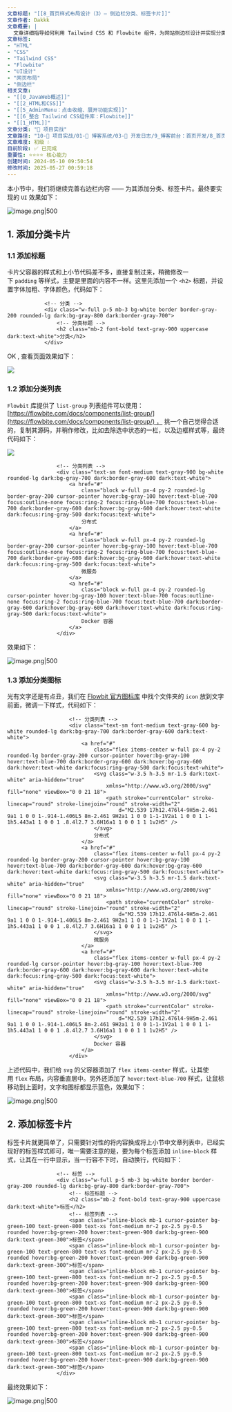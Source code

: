 ```yaml
---
文章标题: "[[8_首页样式布局设计（3）— 侧边栏分类、标签卡片]]" 
文章作者: Dakkk
文章概要: |
  文章详细指导如何利用 Tailwind CSS 和 Flowbite 组件，为网站侧边栏设计并实现分类与标签卡片。内容涵盖添加标题、带图标的分类列表以及自适应标签云样式，以优化首页UI效果。
文章标签:
- "HTML"
- "CSS"
- "Tailwind CSS"
- "Flowbite"
- "UI设计"
- "网页布局"
- "侧边栏"
相关文章:
- "[[0_JavaWeb概述]]"
- "[[2_HTML和CSS]]"
- "[[5_AdminMenu：点击收缩、展开功能实现]]"
- "[[6_整合 Tailwind CSS组件库：Flowbite]]"
- "[[1_HTML]]"
文章分类: "🚀 项目实战"
文章路径: "10-🚀 项目实战/01-📝 博客系统/03-📝 开发日志/9_博客前台：首页开发/8_首页样式布局设计（3）— 侧边栏分类、标签卡片.md"
文章难度: 初级 💧
目前阶段: ✅ 已完成
重要性: ⭐⭐⭐⭐ 核心能力
创建时间: 2024-05-10 09:50:54
修改时间: 2025-05-27 00:59:18
---
```


本小节中，我们将继续完善右边栏内容 —— 为其添加分类、标签卡片。最终要实现的 `UI` 效果如下：

![image.png|500](https://my-obsidian-image.oss-cn-guangzhou.aliyuncs.com/2024/05/df6580ccca0a25b1f27b60912de10b97.png)

## 1. 添加分类卡片

### 1.1 添加标题

卡片父容器的样式和上小节代码差不多，直接复制过来，稍微修改一下 `padding` 等样式，主要是里面的内容不一样。这里先添加一个 `<h2>` 标题，并设置字体加粗、字体颜色，代码如下：

```
            <!-- 分类 -->
            <div class="w-full p-5 mb-3 bg-white border border-gray-200 rounded-lg dark:bg-gray-800 dark:border-gray-700">
                <!-- 分类标题 -->
                <h2 class="mb-2 font-bold text-gray-900 uppercase dark:text-white">分类</h2>
            </div>
```

OK , 查看页面效果如下：

![](https://img.quanxiaoha.com/quanxiaoha/169804565220120)

### 1.2 添加分类列表

`Flowbit` 库提供了 `list-group` 列表组件可以使用：[https://flowbite.com/docs/components/list-group/](https://flowbite.com/docs/components/list-group/) ， 挑一个自己觉得合适的，复制其源码，并稍作修改，比如去除选中状态的一栏，以及边框样式等，最终代码如下：

![](https://img.quanxiaoha.com/quanxiaoha/169804770711937)

```
                <!-- 分类列表 -->
                <div class="text-sm font-medium text-gray-900 bg-white rounded-lg dark:bg-gray-700 dark:border-gray-600 dark:text-white">
                    <a href="#"
                        class="block w-full px-4 py-2 rounded-lg border-gray-200 cursor-pointer hover:bg-gray-100 hover:text-blue-700 focus:outline-none focus:ring-2 focus:ring-blue-700 focus:text-blue-700 dark:border-gray-600 dark:hover:bg-gray-600 dark:hover:text-white dark:focus:ring-gray-500 dark:focus:text-white">
                        分布式
                    </a>
                    <a href="#"
                        class="block w-full px-4 py-2 rounded-lg border-gray-200 cursor-pointer hover:bg-gray-100 hover:text-blue-700 focus:outline-none focus:ring-2 focus:ring-blue-700 focus:text-blue-700 dark:border-gray-600 dark:hover:bg-gray-600 dark:hover:text-white dark:focus:ring-gray-500 dark:focus:text-white">
                        微服务
                    </a>
                    <a href="#"
                        class="block w-full px-4 py-2 rounded-lg cursor-pointer hover:bg-gray-100 hover:text-blue-700 focus:outline-none focus:ring-2 focus:ring-blue-700 focus:text-blue-700 dark:border-gray-600 dark:hover:bg-gray-600 dark:hover:text-white dark:focus:ring-gray-500 dark:focus:text-white">
                        Docker 容器
                    </a>
                </div>
```

效果如下：

![image.png|500](https://my-obsidian-image.oss-cn-guangzhou.aliyuncs.com/2024/05/2e1afb2faea38e04bc623c9459c13593.png)

### 1.3 添加分类图标

光有文字还是有点丑，我们在 [Flowbit 官方图标库](https://flowbite.com/icons/) 中找个文件夹的 `icon` 放到文字前面，微调一下样式，代码如下：

```
                    <!-- 分类列表 -->
                    <div class="text-sm font-medium text-gray-600 bg-white rounded-lg dark:bg-gray-700 dark:border-gray-600 dark:text-white">
                        <a href="#"
                            class="flex items-center w-full px-4 py-2 rounded-lg border-gray-200 cursor-pointer hover:bg-gray-100 hover:text-blue-700 dark:border-gray-600 dark:hover:bg-gray-600 dark:hover:text-white dark:focus:ring-gray-500 dark:focus:text-white">
                            <svg class="w-3.5 h-3.5 mr-1.5 dark:text-white" aria-hidden="true"
                                xmlns="http://www.w3.org/2000/svg" fill="none" viewBox="0 0 21 18">
                                <path stroke="currentColor" stroke-linecap="round" stroke-linejoin="round" stroke-width="2"
                                    d="M2.539 17h12.476l4-9H5m-2.461 9a1 1 0 0 1-.914-1.406L5 8m-2.461 9H2a1 1 0 0 1-1-1V2a1 1 0 0 1 1-1h5.443a1 1 0 0 1 .8.4l2.7 3.6H16a1 1 0 0 1 1 1v2H5" />
                            </svg>
                            分布式
                        </a>
                        <a href="#"
                            class="flex items-center w-full px-4 py-2 rounded-lg border-gray-200 cursor-pointer hover:bg-gray-100 hover:text-blue-700 dark:border-gray-600 dark:hover:bg-gray-600 dark:hover:text-white dark:focus:ring-gray-500 dark:focus:text-white">
                            <svg class="w-3.5 h-3.5 mr-1.5 dark:text-white" aria-hidden="true"
                                xmlns="http://www.w3.org/2000/svg" fill="none" viewBox="0 0 21 18">
                                <path stroke="currentColor" stroke-linecap="round" stroke-linejoin="round" stroke-width="2"
                                    d="M2.539 17h12.476l4-9H5m-2.461 9a1 1 0 0 1-.914-1.406L5 8m-2.461 9H2a1 1 0 0 1-1-1V2a1 1 0 0 1 1-1h5.443a1 1 0 0 1 .8.4l2.7 3.6H16a1 1 0 0 1 1 1v2H5" />
                            </svg>
                            微服务
                        </a>
                        <a href="#"
                            class="flex items-center w-full px-4 py-2 rounded-lg cursor-pointer hover:bg-gray-100 hover:text-blue-700 dark:border-gray-600 dark:hover:bg-gray-600 dark:hover:text-white dark:focus:ring-gray-500 dark:focus:text-white">
                            <svg class="w-3.5 h-3.5 mr-1.5 dark:text-white" aria-hidden="true"
                                xmlns="http://www.w3.org/2000/svg" fill="none" viewBox="0 0 21 18">
                                <path stroke="currentColor" stroke-linecap="round" stroke-linejoin="round" stroke-width="2"
                                    d="M2.539 17h12.476l4-9H5m-2.461 9a1 1 0 0 1-.914-1.406L5 8m-2.461 9H2a1 1 0 0 1-1-1V2a1 1 0 0 1 1-1h5.443a1 1 0 0 1 .8.4l2.7 3.6H16a1 1 0 0 1 1 1v2H5" />
                            </svg>
                            Docker 容器
                        </a>
                    </div>
```

上述代码中，我们给 `svg` 的父容器添加了 `flex items-center` 样式，让其使用 `flex` 布局，内容垂直居中。另外还添加了 `hover:text-blue-700` 样式，让鼠标移动到上面时，文字和图标都显示蓝色，效果如下：

![image.png|500](https://my-obsidian-image.oss-cn-guangzhou.aliyuncs.com/2024/05/4aab5e523b1fe40a2854b70fdac0b79c.png)
## 2. 添加标签卡片

标签卡片就更简单了，只需要针对性的将内容换成将上小节中文章列表中，已经实现好的标签样式即可，唯一需要注意的是，要为每个标签添加 `inline-block` 样式，让其在一行中显示，当一行容不下时，自动换行，代码如下：

```
                <!-- 标签 -->
                <div class="w-full p-5 mb-3 bg-white border border-gray-200 rounded-lg dark:bg-gray-800 dark:border-gray-700">
                    <!-- 标签标题 -->
                    <h2 class="mb-2 font-bold text-gray-900 uppercase dark:text-white">标签</h2>
                    <!-- 标签列表 -->
                    <span class="inline-block mb-1 cursor-pointer bg-green-100 text-green-800 text-xs font-medium mr-2 px-2.5 py-0.5 rounded hover:bg-green-200 hover:text-green-900 dark:bg-green-900 dark:text-green-300">标签</span>
                    <span class="inline-block mb-1 cursor-pointer bg-green-100 text-green-800 text-xs font-medium mr-2 px-2.5 py-0.5 rounded hover:bg-green-200 hover:text-green-900 dark:bg-green-900 dark:text-green-300">标签</span>
                    <span class="inline-block mb-1 cursor-pointer bg-green-100 text-green-800 text-xs font-medium mr-2 px-2.5 py-0.5 rounded hover:bg-green-200 hover:text-green-900 dark:bg-green-900 dark:text-green-300">标签</span>
                    <span class="inline-block mb-1 cursor-pointer bg-green-100 text-green-800 text-xs font-medium mr-2 px-2.5 py-0.5 rounded hover:bg-green-200 hover:text-green-900 dark:bg-green-900 dark:text-green-300">标签</span>
                    <span class="inline-block mb-1 cursor-pointer bg-green-100 text-green-800 text-xs font-medium mr-2 px-2.5 py-0.5 rounded hover:bg-green-200 hover:text-green-900 dark:bg-green-900 dark:text-green-300">标签</span>
                    <span class="inline-block mb-1 cursor-pointer bg-green-100 text-green-800 text-xs font-medium mr-2 px-2.5 py-0.5 rounded hover:bg-green-200 hover:text-green-900 dark:bg-green-900 dark:text-green-300">标签</span>
                </div>
```

最终效果如下：

![image.png|500](https://my-obsidian-image.oss-cn-guangzhou.aliyuncs.com/2024/05/eb9e587d728975eede64cfa2a6056abd.png)
